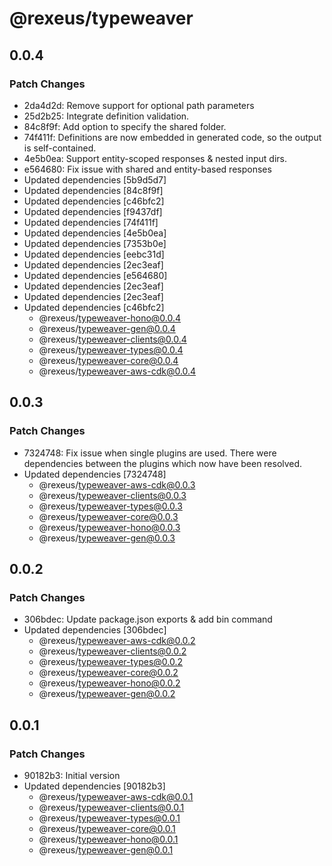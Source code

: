 # @rexeus/typeweaver

## 0.0.4

### Patch Changes

- 2da4d2d: Remove support for optional path parameters
- 25d2b25: Integrate definition validation.
- 84c8f9f: Add option to specify the shared folder.
- 74f411f: Definitions are now embedded in generated code, so the output is self-contained.
- 4e5b0ea: Support entity-scoped responses & nested input dirs.
- e564680: Fix issue with shared and entity-based responses
- Updated dependencies [5b9d5d7]
- Updated dependencies [84c8f9f]
- Updated dependencies [c46bfc2]
- Updated dependencies [f9437df]
- Updated dependencies [74f411f]
- Updated dependencies [4e5b0ea]
- Updated dependencies [7353b0e]
- Updated dependencies [eebc31d]
- Updated dependencies [2ec3eaf]
- Updated dependencies [e564680]
- Updated dependencies [2ec3eaf]
- Updated dependencies [2ec3eaf]
- Updated dependencies [c46bfc2]
  - @rexeus/typeweaver-hono@0.0.4
  - @rexeus/typeweaver-gen@0.0.4
  - @rexeus/typeweaver-clients@0.0.4
  - @rexeus/typeweaver-types@0.0.4
  - @rexeus/typeweaver-core@0.0.4
  - @rexeus/typeweaver-aws-cdk@0.0.4

## 0.0.3

### Patch Changes

- 7324748: Fix issue when single plugins are used. There were dependencies between the plugins which
  now have been resolved.
- Updated dependencies [7324748]
  - @rexeus/typeweaver-aws-cdk@0.0.3
  - @rexeus/typeweaver-clients@0.0.3
  - @rexeus/typeweaver-types@0.0.3
  - @rexeus/typeweaver-core@0.0.3
  - @rexeus/typeweaver-hono@0.0.3
  - @rexeus/typeweaver-gen@0.0.3

## 0.0.2

### Patch Changes

- 306bdec: Update package.json exports & add bin command
- Updated dependencies [306bdec]
  - @rexeus/typeweaver-aws-cdk@0.0.2
  - @rexeus/typeweaver-clients@0.0.2
  - @rexeus/typeweaver-types@0.0.2
  - @rexeus/typeweaver-core@0.0.2
  - @rexeus/typeweaver-hono@0.0.2
  - @rexeus/typeweaver-gen@0.0.2

## 0.0.1

### Patch Changes

- 90182b3: Initial version
- Updated dependencies [90182b3]
  - @rexeus/typeweaver-aws-cdk@0.0.1
  - @rexeus/typeweaver-clients@0.0.1
  - @rexeus/typeweaver-types@0.0.1
  - @rexeus/typeweaver-core@0.0.1
  - @rexeus/typeweaver-hono@0.0.1
  - @rexeus/typeweaver-gen@0.0.1
